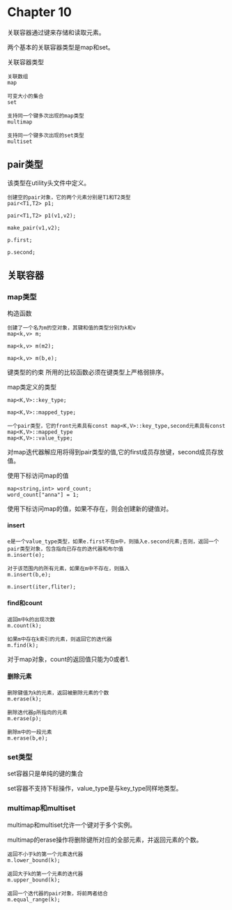# Chapter 10

关联容器通过键来存储和读取元素。

两个基本的关联容器类型是map和set。

关联容器类型
```
关联数组
map

可变大小的集合
set

支持同一个键多次出现的map类型
multimap

支持同一个键多次出现的set类型
multiset
```

## pair类型

该类型在utility头文件中定义。

```
创建空的pair对象，它的两个元素分别是T1和T2类型
pair<T1,T2> p1;

pair<T1,T2> p1(v1,v2);

make_pair(v1,v2);

p.first;

p.second;
```

## 关联容器

### map类型

构造函数
```
创建了一个名为m的空对象，其键和值的类型分别为k和v
map<k,v> m;

map<k,v> m(m2);

map<k,v> m(b,e);
```

键类型的约束
所用的比较函数必须在键类型上严格弱排序。

map类定义的类型
```
map<K,V>::key_type;

map<K,V>::mapped_type;

一个pair类型，它的front元素具有const map<K,V>::key_type,second元素具有const map<K,V>::mapped_type
map<K,V>::value_type;
```

对map迭代器解应用将得到pair类型的值,它的first成员存放键，second成员存放值。

使用下标访问map的值
```
map<string,int> word_count;
word_count["anna"] = 1;
```
使用下标访问map的值，如果不存在，则会创建新的键值对。

#### insert

```
e是一个value_type类型，如果e.first不在m中，则插入e.second元素;否则，返回一个pair类型对象，包含指向已存在的迭代器和布尔值
m.insert(e);

对于该范围内的所有元素，如果在m中不存在，则插入
m.insert(b,e);

m.insert(iter,fliter);
```

#### find和count

```
返回m中k的出现次数
m.count(k);

如果m中存在k索引的元素，则返回它的迭代器
m.find(k);
```

对于map对象，count的返回值只能为0或者1.

#### 删除元素

```
删除键值为k的元素，返回被删除元素的个数
m.erase(k);

删除迭代器p所指向的元素
m.erase(p);

删除m中的一段元素
m.erase(b,e);
```

### set类型

set容器只是单纯的键的集合

set容器不支持下标操作，value\_type是与key\_type同样地类型。

### multimap和multiset

multimap和multiset允许一个键对于多个实例。

multimap的erase操作将删除键所对应的全部元素，并返回元素的个数。

```
返回不小于k的第一个元素迭代器
m.lower_bound(k);

返回大于k的第一个元素的迭代器
m.upper_bound(k);

返回一个迭代器的pair对象，将前两者结合
m.equal_range(k);
```

